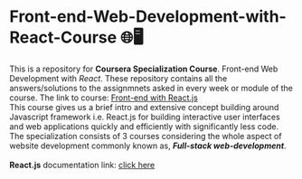 # Front-end-Web-Development-with-React-Course 🌐🖥️
This is a repository for **Coursera Specialization Course**. Front-end Web Development with *React*.
These repository contains all the answers/solutions to the assignmnets asked in every week or module of the course. 
The link to course: <a href="https://in.coursera.org/learn/front-end-react" target="_blank" rel="noreferrer">Front-end with React.js</a> 
<br>This course gives us a brief intro and extensive concept building around Javascript framework i.e. React.js for building interactive user interfaces and web applications quickly and efficiently with significantly less code. 
<br>The specialization consists of 3 courses considering the whole aspect of website development commonly known as, ***Full-stack web-development***.
<br>
<br>**React.js** documentation link: <ins><a href="https://reactjs.org/docs/getting-started.html" target="_blank" rel="noreferrer">click here</a></ins>
